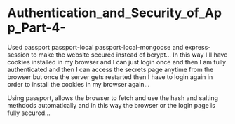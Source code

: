 # Authentication_and_Security_of_App_Part-4-

Used passport passport-local passport-local-mongoose and express-session to make the website secured instead of bcrypt... In this way I'll have cookies installed in my browser and I can just login once and then I am fully authenticated and then I can access the secrets page anytime from the browser but once the server gets restarted then I have to login again in order to install the cookies in my browser again...  

Using passport, allows the browser to fetch and use the hash and salting methdods automatically and in this way the browser or the login page is fully secured... 
